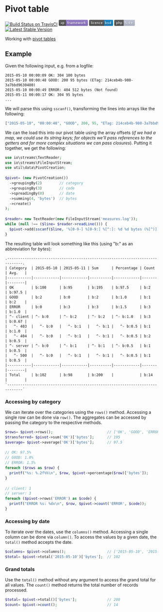 Pivot table
===========

[![Build Status on TravisCI](https://secure.travis-ci.org/xp-forge/pivot.svg)](http://travis-ci.org/xp-forge/pivot)
[![XP Framework Module](https://raw.githubusercontent.com/xp-framework/web/master/static/xp-framework-badge.png)](https://github.com/xp-framework/core)
[![BSD Licence](https://raw.githubusercontent.com/xp-framework/web/master/static/licence-bsd.png)](https://github.com/xp-framework/core/blob/master/LICENCE.md)
[![Required PHP 5.4+](https://raw.githubusercontent.com/xp-framework/web/master/static/php-5_4plus.png)](http://php.net/)
[![Latest Stable Version](https://poser.pugx.org/xp-forge/pivot/version.png)](https://packagist.org/packages/xp-forge/pivot)

Working with [pivot tables](https://en.wikipedia.org/wiki/Pivot_table)

Example
-------
Given the following input, e.g. from a logfile:

```
2015-05-10 00:00:09 OK: 304 100 bytes
2015-05-10 00:00:48 GOOD: 200 95 bytes (ETag: 214ceb4b-980-3a7bbd9630480)
2015-05-10 00:00:49 ERROR: 404 512 bytes (Not found)
2015-05-11 00:00:17 OK: 304 95 bytes
...
```

We will parse this using `sscanf()`, transforming the lines into arrays like the following:

```php
["2015-05-10", "00:00:48", "GOOD", 200, 95, "ETag: 214ceb4b-980-3a7bbd9630480"]
```

We can the load this into our pivot table using the array offsets (*if we had a map, we could use its string keys; for objects we'll pass references to the getters and for more complex situations we can pass closures*). Putting it together, we get the following:

```php
use io\streams\TextReader;
use io\streams\FileInputStream;
use util\data\PivotCreation;

$pivot= (new PivotCreation())
  ->groupingBy(2)        // category
  ->groupingBy(3)        // code
  ->spreadingBy(0)       // date
  ->summing(4, 'bytes')  // bytes
  ->create()
);

$reader= new TextReader(new FileInputStream('measures.log'));
while (null !== ($line= $reader->readLine())) {
  $pivot->add(sscanf($line, '%[0-9-] %[0-9:] %[^:]: %d %d bytes (%[^)])'));
}
```

The resulting table will look something like this (using "b:" as an abbreviation for *bytes*):

```
.-----------------------------------------------------------------------------.
| Category  | 2015-05-10 | 2015-05-11 | Sum      | Percentage | Count | Avg.   |
|-----------|------------|------------|----------|------------|-------|--------|
| OK        | b:100      | b:95       | b:195    | b:97.5     | b:2   | b:97.5 |
| GOOD      | b:2        | b:0        | b:2      | b:1.0      | b:1   | b:2    |
| ERROR     | b:0        | b:3        | b:3      | b:1.5      | b:3   | b:1.0  |
| ^- client | ^- b:0     | ^- b:2     | ^- b:2   | ^- b:1.0   | b:3   | b:0.67 |
|   ^- 403  |   ^- b:0   |   ^- b:1   |   ^- b:1 |   ^- b:0.5 | b:1   | b:1.0  |
|   ^- 404  |   ^- b:0   |   ^- b:1   |   ^- b:1 |   ^- b:0.5 | b:2   | b:0.5  |
| ^- server | ^- b:0     | ^- b:1     | ^- b:1   | ^- b:0.5   | b:1   | b:0.5  |
|   ^- 500  |   ^- b:0   |   ^- b:1   |   ^- b:1 |   ^- b:0.5 | b:1   | b:0.5  |
|-----------|------------|------------|----------|------------|-------|--------|
| Total     | b:102      | b:98       | b:200    |            | b:14  |        |
`-----------------------------------------------------------------------------´
```

### Accessing by category

We can iterate over the categories using the `rows()` method. Accessing a single row can be done via `row()`. The aggregates can be accessed by passing the category to the respective methods.

```php
$rows= $pivot->rows();                         // ['OK', 'GOOD', 'ERROR']
$transferred= $pivot->sum('OK')['bytes'];      // 195
$average= $pivot->average('OK')['bytes'];      // 97.5

// OK: 97.5%
// GOOD: 1.0%
// ERROR: 1.5%
foreach ($rows as $row) {
  printf("%s: %.2f%%\n", $row, $pivot->percentage($row)['bytes']);
}

// client: 1
// server: 3
foreach ($pivot->rows('ERROR') as $code) {
  printf("ERROR %s: %dx\n", $row, $pivot->count('ERROR', $code));
}
```

### Accessing by date

To iterate over the dates, use the `columns()` method. Accessing a single column can be done via `column()`. To access the values by a given date, the `total()` method accepts the date.

```php
$columns= $pivot->columns();                   // ['2015-05-10', '2015-05-11']
$total= $pivot->total('2015-05-10')['bytes'];  // 102
```

###  Grand totals
Use the `total()` method without any argument to access the grand total for all values. The `count()` method returns the total number of records processed.

```php
$total= $pivot->total()['bytes'];              // 200
$count= $pivot->count();                       // 14
```